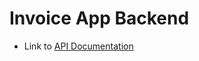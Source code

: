 # Invoice App Backend

- Link to [API Documentation](https://documenter.getpostman.com/view/21489620/2s93CKQupe)
